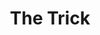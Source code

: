 ---
title: 'The Trick'
tagline: 'A anthology series exploring the fantasy of intimacy, following a sex worker as he tries to satisfy the unique desires of a series of fascinating clients.'
description: 'A series by Harry McNaughton. Short film shot 2019, pilot shot 2020, full series in development.'
---
